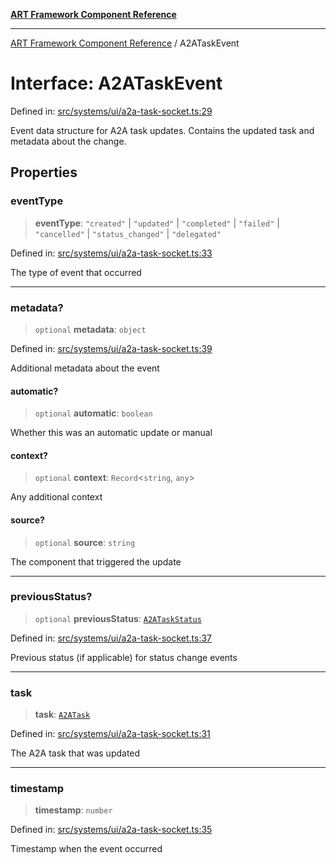 [**ART Framework Component Reference**](../README.md)

***

[ART Framework Component Reference](../README.md) / A2ATaskEvent

# Interface: A2ATaskEvent

Defined in: [src/systems/ui/a2a-task-socket.ts:29](https://github.com/hashangit/ART/blob/fe46dfaaacd3f198d9540925c3184fcab0f9c813/src/systems/ui/a2a-task-socket.ts#L29)

Event data structure for A2A task updates.
Contains the updated task and metadata about the change.

## Properties

### eventType

> **eventType**: `"created"` \| `"updated"` \| `"completed"` \| `"failed"` \| `"cancelled"` \| `"status_changed"` \| `"delegated"`

Defined in: [src/systems/ui/a2a-task-socket.ts:33](https://github.com/hashangit/ART/blob/fe46dfaaacd3f198d9540925c3184fcab0f9c813/src/systems/ui/a2a-task-socket.ts#L33)

The type of event that occurred

***

### metadata?

> `optional` **metadata**: `object`

Defined in: [src/systems/ui/a2a-task-socket.ts:39](https://github.com/hashangit/ART/blob/fe46dfaaacd3f198d9540925c3184fcab0f9c813/src/systems/ui/a2a-task-socket.ts#L39)

Additional metadata about the event

#### automatic?

> `optional` **automatic**: `boolean`

Whether this was an automatic update or manual

#### context?

> `optional` **context**: `Record`\<`string`, `any`\>

Any additional context

#### source?

> `optional` **source**: `string`

The component that triggered the update

***

### previousStatus?

> `optional` **previousStatus**: [`A2ATaskStatus`](../enumerations/A2ATaskStatus.md)

Defined in: [src/systems/ui/a2a-task-socket.ts:37](https://github.com/hashangit/ART/blob/fe46dfaaacd3f198d9540925c3184fcab0f9c813/src/systems/ui/a2a-task-socket.ts#L37)

Previous status (if applicable) for status change events

***

### task

> **task**: [`A2ATask`](A2ATask.md)

Defined in: [src/systems/ui/a2a-task-socket.ts:31](https://github.com/hashangit/ART/blob/fe46dfaaacd3f198d9540925c3184fcab0f9c813/src/systems/ui/a2a-task-socket.ts#L31)

The A2A task that was updated

***

### timestamp

> **timestamp**: `number`

Defined in: [src/systems/ui/a2a-task-socket.ts:35](https://github.com/hashangit/ART/blob/fe46dfaaacd3f198d9540925c3184fcab0f9c813/src/systems/ui/a2a-task-socket.ts#L35)

Timestamp when the event occurred
